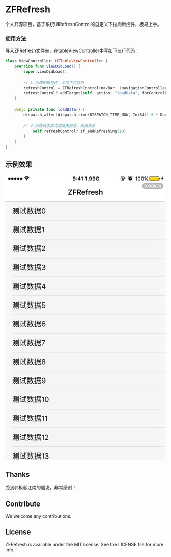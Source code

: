 # ZFRefresh

个人开源项目，基于系统UIRefreshControl的自定义下拉刷新控件，极易上手。

### 使用方法
导入ZFRefresh文件夹，在tableViewController中写如下三行代码：
```swift
class ViewController: UITableViewController {
    override func viewDidLoad() {
        super.viewDidLoad()
        
        // 1.创建刷新控件，添加下拉监听
        refreshControl = ZFRefreshControl(navBar: (navigationController?.navigationBar)!)
        refreshControl?.addTarget(self, action: "loadData", forControlEvents: .ValueChanged)
    }
    
    @objc private func loadData() {
        dispatch_after(dispatch_time(DISPATCH_TIME_NOW, Int64(1.5 * Double(NSEC_PER_SEC))), dispatch_get_main_queue()) { () -> Void in
            
	    // 2.网络请求成功或者失败后，结束刷新
            self.refreshControl?.zf_endRefreshing(10)
        }
    }
}
```
## 示例效果
![image](https://github.com/Longroader/ZFRefresh/blob/master/ZFRefresh/ZFRefresh/ZFRefresh/Sources/2017-02-08%2012_27_09.gif)

## Thanks

受到@极客江南的启发，非常感谢！

## Contribute

We welcome any contributions. 

## License

ZFRefresh is available under the MIT license. See the LICENSE file for more info.
